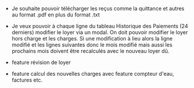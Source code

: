 - Je souhaite pouvoir télécharger les reçus comme la quittance et autres au format .pdf en plus du format .txt

- Je veux pouvoir à chaque ligne du tableau Historique des Paiements (24 derniers) modifier le loyer via un modal. On doit pouvoir modifier le loyer hors charge et les charges. Si une modification à lieu alors la ligne modifié et les lignes suivantes donc le mois modifié mais aussi les prochains mois doivent être recalculés avec le nouveau loyer dû.

- feature révision de loyer

- feature calcul des nouvelles charges avec feature compteur d'eau, factures etc.
